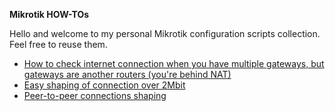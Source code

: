 **Mikrotik HOW-TOs**

Hello and welcome to my personal Mikrotik configuration scripts collection.
Feel free to reuse them. 

- [How to check internet connection when you have multiple gateways, but gateways are another routers (you're behind NAT)](https://github.com/mbystricky/mikrotik-how-to/blob/master/WAN/MultipleWansAsRouters.md)
- [Easy shaping of connection over 2Mbit](https://github.com/mbystricky/mikrotik-how-to/blob/master/EasyShaping.md)
- [Peer-to-peer connections shaping](https://github.com/mbystricky/mikrotik-how-to/blob/master/P2PShaping.md)


